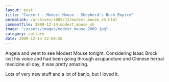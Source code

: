 ```yaml
---
layout: post
title: "Concert - Modest Mouse - Shepherd's Bush Empire"
permalink: /archives/2009/12/modest_mouse_sh.html
commentfile: 2009-12-14-modest_mouse_sh
image: "/assets/images/modest_mouse_2009.jpg"
category: culture
date: 2009-12-14 22:09:58
---
```


Angela and went to see Modest Mouse tonight. Considering Isaac Brock lost his voice and had been going through acupuncture and Chinese herbal medicine all day, it was pretty amazing.

Lots of very new stuff and a lot of banjo, but I loved it.
